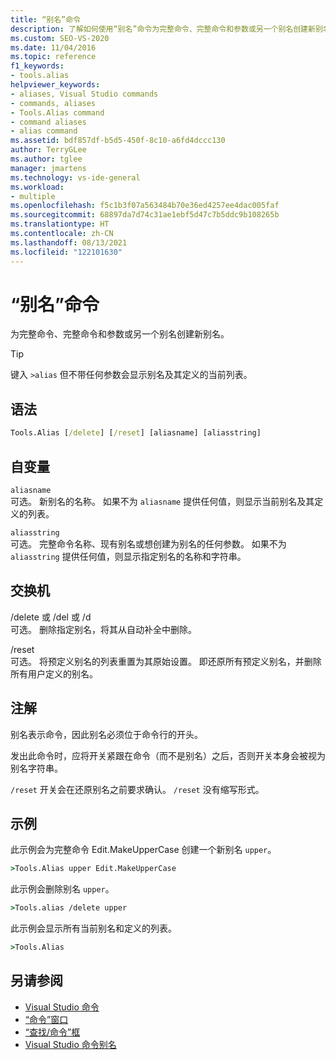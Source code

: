 ```yaml
---
title: “别名”命令
description: 了解如何使用“别名”命令为完整命令、完整命令和参数或另一个别名创建新别名。
ms.custom: SEO-VS-2020
ms.date: 11/04/2016
ms.topic: reference
f1_keywords:
- tools.alias
helpviewer_keywords:
- aliases, Visual Studio commands
- commands, aliases
- Tools.Alias command
- command aliases
- alias command
ms.assetid: bdf857df-b5d5-450f-8c10-a6fd4dccc130
author: TerryGLee
ms.author: tglee
manager: jmartens
ms.technology: vs-ide-general
ms.workload:
- multiple
ms.openlocfilehash: f5c1b3f07a563484b70e36ed4257ee4dac005faf
ms.sourcegitcommit: 68897da7d74c31ae1ebf5d47c7b5ddc9b108265b
ms.translationtype: HT
ms.contentlocale: zh-CN
ms.lasthandoff: 08/13/2021
ms.locfileid: "122101630"
---
```

# <a name="alias-command"></a>“别名”命令
为完整命令、完整命令和参数或另一个别名创建新别名。

> [!TIP]
> 键入 `>alias` 但不带任何参数会显示别名及其定义的当前列表。

## <a name="syntax"></a>语法

```cmd
Tools.Alias [/delete] [/reset] [aliasname] [aliasstring]
```

## <a name="arguments"></a>自变量
`aliasname`\
可选。 新别名的名称。 如果不为 `aliasname` 提供任何值，则显示当前别名及其定义的列表。

`aliasstring`\
可选。 完整命令名称、现有别名或想创建为别名的任何参数。 如果不为 `aliasstring` 提供任何值，则显示指定别名的名称和字符串。

## <a name="switches"></a>交换机
/delete 或 /del 或 /d\
可选。 删除指定别名，将其从自动补全中删除。

/reset\
可选。 将预定义别名的列表重置为其原始设置。 即还原所有预定义别名，并删除所有用户定义的别名。

## <a name="remarks"></a>注解
别名表示命令，因此别名必须位于命令行的开头。

发出此命令时，应将开关紧跟在命令（而不是别名）之后，否则开关本身会被视为别名字符串。

`/reset` 开关会在还原别名之前要求确认。 `/reset` 没有缩写形式。

## <a name="examples"></a>示例
此示例会为完整命令 Edit.MakeUpperCase 创建一个新别名 `upper`。

```cmd
>Tools.Alias upper Edit.MakeUpperCase
```

此示例会删除别名 `upper`。

```cmd
>Tools.alias /delete upper
```

此示例会显示所有当前别名和定义的列表。

```cmd
>Tools.Alias
```

## <a name="see-also"></a>另请参阅

- [Visual Studio 命令](../../ide/reference/visual-studio-commands.md)
- [“命令”窗口](../../ide/reference/command-window.md)
- [“查找/命令”框](../../ide/find-command-box.md)
- [Visual Studio 命令别名](../../ide/reference/visual-studio-command-aliases.md)
